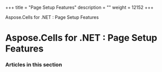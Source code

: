 +++
title = "Page Setup Features" 
description = "" 
weight = 12152 
+++

Aspose.Cells for .NET : Page Setup Features  

# Aspose.Cells for .NET : Page Setup Features


### Articles in this section

           

